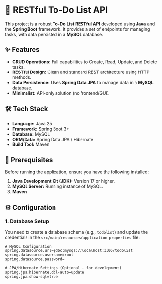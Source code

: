 # 🚀 RESTful To-Do List API

This project is a robust **To-Do List RESTful API** developed using **Java** and the **Spring Boot** framework. It provides a set of endpoints for managing tasks, with data persisted in a **MySQL** database.

## ✨ Features

* **CRUD Operations:** Full capabilities to Create, Read, Update, and Delete tasks.
* **RESTful Design:** Clean and standard REST architecture using HTTP methods.
* **Data Persistence:** Uses **Spring Data JPA** to manage data in a **MySQL** database.
* **Minimalist:** API-only solution (no frontend/GUI).

## 🛠️ Tech Stack

* **Language:** Java 25
* **Framework:** Spring Boot 3+
* **Database:** MySQL
* **ORM/Data:** Spring Data JPA / Hibernate
* **Build Tool:** Maven

## 📌 Prerequisites

Before running the application, ensure you have the following installed:

1.  **Java Development Kit (JDK):** Version 17 or higher.
2.  **MySQL Server:** Running instance of MySQL.
3.  **Maven** 

## ⚙️ Configuration

### 1. Database Setup

You need to create a database schema (e.g., `todolist`) and update the credentials in the `src/main/resources/application.properties` file:

```properties
# MySQL Configuration
spring.datasource.url=jdbc:mysql://localhost:3306/todolist
spring.datasource.username=root
spring.datasource.password=

# JPA/Hibernate Settings (Optional - for development)
spring.jpa.hibernate.ddl-auto=update
spring.jpa.show-sql=true
